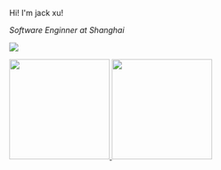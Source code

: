 <!--
**svnlab/svnlab** is a ✨ _special_ ✨ repository because its `README.md` (this file) appears on your GitHub profile.
Here are some ideas to get you started:
- 🔭 I’m currently working on ...
- 🌱 I’m currently learning ...
- 👯 I’m looking to collaborate on ...
- 🤔 I’m looking for help with ...
- 💬 Ask me about ...
- 📫 How to reach me: ...
- 😄 Pronouns: ...
- ⚡ Fun fact: ...
-->

Hi! I'm jack xu!
<p><em>Software Enginner at Shanghai </em></p>

![](http://antzuhl.cn:4000/get/@svnlab.readme)

<p align="left">
<a href="https://github.com/svnlab">
  <img height="180em" src="https://github-readme-stats-eight-theta.vercel.app/api/top-langs/?username=svnlab&layout=compact&langs_count=10&theme=buefy"/>
  <img height="180em" src="https://github-readme-stats-eight-theta.vercel.app/api?username=svnlab&show_icons=true&theme=buefy&include_all_commits=true&count_private=true"/>
</a>
</p>
